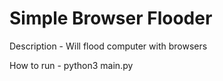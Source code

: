 # Simple Browser Flooder


Description - Will flood computer with browsers

How to run - python3 main.py


